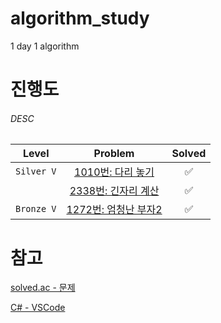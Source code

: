 # algorithm_study
1 day 1 algorithm

# 진행도
###### DESC
| Level | Problem | Solved |
|:---:|:---:|:---:|
| `Silver V` | [1010번: 다리 놓기](https://www.acmicpc.net/problem/1010) | :white_check_mark: |
|  | [2338번: 긴자리 계산](https://www.acmicpc.net/problem/2338) | :white_check_mark: |
| `Bronze V` | [1272번: 엄청난 부자2](https://www.acmicpc.net/problem/1271) | :white_check_mark: |

# 참고
[solved.ac - 문제](https://solved.ac/problems/level)

[C# - VSCode](https://learn.microsoft.com/ko-kr/dotnet/core/tutorials/with-visual-studio-code?pivots=dotnet-8-0)